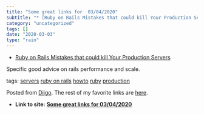 ```yaml
---
title: "Some great links for  03/04/2020"
subtitle: "* [Ruby on Rails Mistakes that could kill Your Production Servers](<https://pawelurbanek.com/rails-m..."
category: "uncategorized"
tags: []
date: "2020-03-03"
type: "rain"
---
```

* [Ruby on Rails Mistakes that could kill Your Production Servers](<https://pawelurbanek.com/rails-mistakes-downtime>)

Specific good advice on rails performance and scale.

tags: [servers](<https://www.diigo.com/user/pitosalas/servers>) [ruby on
rails](<https://www.diigo.com/user/pitosalas/ruby on rails>)
[howto](<https://www.diigo.com/user/pitosalas/howto>)
[ruby](<https://www.diigo.com/user/pitosalas/ruby>)
[production](<https://www.diigo.com/user/pitosalas/production>)

Posted from [Diigo](<https://www.diigo.com>). The rest of my favorite links
are [here](<https://www.diigo.com/user/pitosalas>).


* **Link to site:** **[Some great links for  03/04/2020](None)**